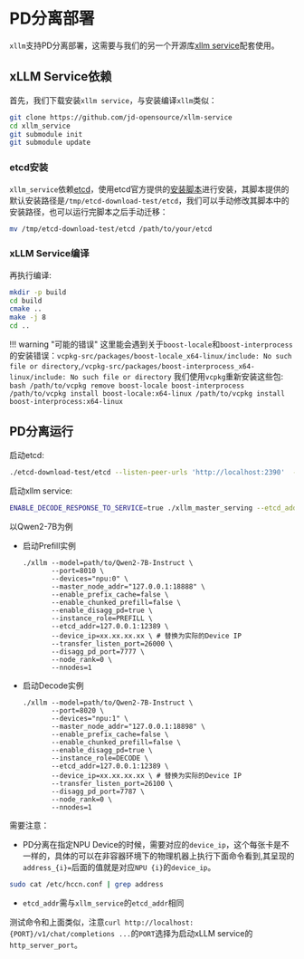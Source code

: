 # PD分离部署

`xllm`支持PD分离部署，这需要与我们的另一个开源库[xllm service](https://github.com/jd-opensource/xllm-service)配套使用。
## xLLM Service依赖
首先，我们下载安装`xllm service`，与安装编译`xllm`类似：
```bash
git clone https://github.com/jd-opensource/xllm-service
cd xllm_service
git submodule init
git submodule update
```
### etcd安装
`xllm_service`依赖[etcd](https://github.com/etcd-io/etcd)，使用etcd官方提供的[安装脚本](https://github.com/etcd-io/etcd/releases)进行安装，其脚本提供的默认安装路径是`/tmp/etcd-download-test/etcd`，我们可以手动修改其脚本中的安装路径，也可以运行完脚本之后手动迁移：
```bash
mv /tmp/etcd-download-test/etcd /path/to/your/etcd
```
### xLLM Service编译
再执行编译:
```bash
mkdir -p build
cd build
cmake ..
make -j 8
cd ..
```
!!! warning "可能的错误"
    这里能会遇到关于`boost-locale`和`boost-interprocess`的安装错误：`vcpkg-src/packages/boost-locale_x64-linux/include: No such     file or directory`,`/vcpkg-src/packages/boost-interprocess_x64-linux/include: No such file or directory`
    我们使用`vcpkg`重新安装这些包:
    ```bash
    /path/to/vcpkg remove boost-locale boost-interprocess
    /path/to/vcpkg install boost-locale:x64-linux
    /path/to/vcpkg install boost-interprocess:x64-linux
    ```
## PD分离运行
启动etcd:
```bash 
./etcd-download-test/etcd --listen-peer-urls 'http://localhost:2390'  --listen-client-urls 'http://localhost:2389' --advertise-client-urls  'http://localhost:2391'
```
启动xllm service:
```bash
ENABLE_DECODE_RESPONSE_TO_SERVICE=true ./xllm_master_serving --etcd_addr="127.0.0.1:12389" --http_server_port 28888 --rpc_server_port 28889
```

以Qwen2-7B为例

- 启动Prefill实例
    ``` shell linenums="1" hl_lines="3 9 10"
    ./xllm --model=path/to/Qwen2-7B-Instruct \
           --port=8010 \
           --devices="npu:0" \
           --master_node_addr="127.0.0.1:18888" \
           --enable_prefix_cache=false \
           --enable_chunked_prefill=false \
           --enable_disagg_pd=true \
           --instance_role=PREFILL \
           --etcd_addr=127.0.0.1:12389 \
           --device_ip=xx.xx.xx.xx \ # 替换为实际的Device IP
           --transfer_listen_port=26000 \
           --disagg_pd_port=7777 \
           --node_rank=0 \
           --nnodes=1
    ```
- 启动Decode实例
    ``` shell linenums="1" hl_lines="3 9 10"
    ./xllm --model=path/to/Qwen2-7B-Instruct \
           --port=8020 \
           --devices="npu:1" \
           --master_node_addr="127.0.0.1:18898" \
           --enable_prefix_cache=false \
           --enable_chunked_prefill=false \
           --enable_disagg_pd=true \
           --instance_role=DECODE \
           --etcd_addr=127.0.0.1:12389 \
           --device_ip=xx.xx.xx.xx \ # 替换为实际的Device IP
           --transfer_listen_port=26100 \
           --disagg_pd_port=7787 \
           --node_rank=0 \
           --nnodes=1
    ```
需要注意：

- PD分离在指定NPU Device的时候，需要对应的`device_ip`，这个每张卡是不一样的，具体的可以在非容器环境下的物理机器上执行下面命令看到,其呈现的`address_{i}=`后面的值就是对应`NPU {i}`的`device_ip`。
```bash
sudo cat /etc/hccn.conf | grep address
```
- `etcd_addr`需与`xllm_service`的`etcd_addr`相同

测试命令和上面类似，注意`curl http://localhost:{PORT}/v1/chat/completions ...`的`PORT`选择为启动xLLM service的`http_server_port`。
